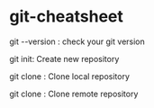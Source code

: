 # git-cheatsheet
git --version : check your git version

git init: Create new repository

git clone <local-repo>: Clone local repository

git clone <remote-repo>: Clone remote repository
  

